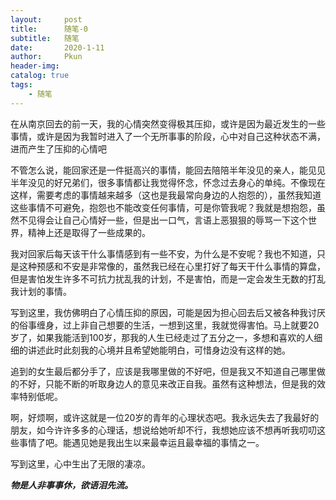 ```yaml
---
layout:     post
title:      随笔-0
subtitle:   随笔
date:       2020-1-11
author:     Pkun
header-img: 
catalog: true
tags:
    - 随笔
---
```


在从南京回去的前一天，我的心情突然变得极其压抑，或许是因为最近发生的一些事情，或许是因为我暂时进入了一个无所事事的阶段，心中对自己这种状态不满，进而产生了压抑的心情吧

不管怎么说，能回家还是一件挺高兴的事情，能回去陪陪半年没见的亲人，能见见半年没见的好兄弟们，很多事情都让我觉得怀念，怀念过去身心的单纯。不像现在这样，需要考虑的事情越来越多（这也是我最常向身边的人抱怨的），虽然我知道这些事情不可避免，抱怨也不能改变任何事情，可是你管我呢？我就是想抱怨，虽然不见得会让自己心情好一些，但是出一口气，言语上恶狠狠的辱骂一下这个世界，精神上还是取得了一些成果的。

我对回家后每天该干什么事情感到有一些不安，为什么是不安呢？我也不知道，只是这种预感和不安是非常像的，虽然我已经在心里打好了每天干什么事情的算盘，但是害怕发生许多不可抗力扰乱我的计划，不是害怕，而是一定会发生无数的打乱我计划的事情。

写到这里，我仿佛明白了心情压抑的原因，可能是因为担心回去后又被各种我讨厌的俗事缠身，过上非自己想要的生活，一想到这里，我就觉得害怕。马上就要20岁了，如果我能活到100岁，那我的人生已经走过了五分之一，多想和喜欢的人细细的讲述此时此刻我的心境并且希望她能明白，可惜身边没有这样的她。

追到的女生最后都分手了，应该是我哪里做的不好吧，但是我又不知道自己哪里做的不好，只能不断的听取身边人的意见来改正自我。虽然有这种想法，但是我的效率特别低呢。

啊，好烦啊，或许这就是一位20岁的青年的心理状态吧。我永远失去了我最好的朋友，如今许许多多的心理话，想说给她听却不行，我想她应该不想再听我叨叨这些事情了吧。能遇见她是我出生以来最幸运且最幸福的事情之一。

写到这里，心中生出了无限的凄凉。

***物是人非事事休，欲语泪先流。***